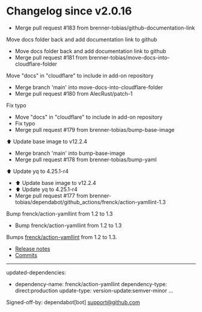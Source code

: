 # Changelog since v2.0.16
- Merge pull request #183 from brenner-tobias/github-documentation-link

Move docs folder back and add documentation link to github 
- Move docs folder back and add documentation link to github 
- Merge pull request #181 from brenner-tobias/move-docs-into-cloudflare-folder

Move "docs" in "cloudflare" to include in add-on repository 
- Merge branch 'main' into move-docs-into-cloudflare-folder 
- Merge pull request #180 from AlecRust/patch-1

Fix typo 
- Move "docs" in "cloudflare" to include in add-on repository 
- Fix typo 
- Merge pull request #179 from brenner-tobias/bump-base-image

⬆️ Update base image to v12.2.4 
- Merge branch 'main' into bump-base-image 
- Merge pull request #178 from brenner-tobias/bump-yaml

⬆️ Update yq to 4.25.1-r4 
- ⬆️ Update base image to v12.2.4 
- ⬆️ Update yq to 4.25.1-r4 
- Merge pull request #177 from brenner-tobias/dependabot/github_actions/frenck/action-yamllint-1.3

Bump frenck/action-yamllint from 1.2 to 1.3 
- Bump frenck/action-yamllint from 1.2 to 1.3

Bumps [frenck/action-yamllint](https://github.com/frenck/action-yamllint) from 1.2 to 1.3.
- [Release notes](https://github.com/frenck/action-yamllint/releases)
- [Commits](https://github.com/frenck/action-yamllint/compare/v1.2...v1.3)

---
updated-dependencies:
- dependency-name: frenck/action-yamllint
  dependency-type: direct:production
  update-type: version-update:semver-minor
...

Signed-off-by: dependabot[bot] <support@github.com> 
